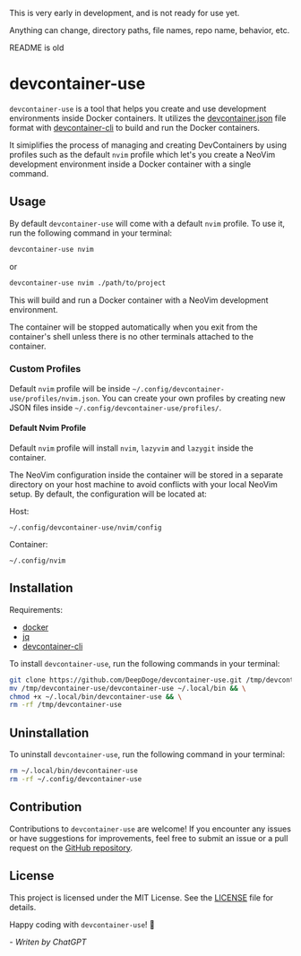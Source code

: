 This is very early in development, and is not ready for use yet.

Anything can change, directory paths, file names, repo name, behavior, etc.

README is old

# devcontainer-use

`devcontainer-use` is a tool that helps you create and use development environments inside Docker containers. It utilizes the [devcontainer.json](https://code.visualstudio.com/docs/remote/devcontainerjson-reference) file format with [devcontainer-cli](https://github.com/devcontainers/cli) to build and run the Docker containers.

It simiplifies the process of managing and creating DevContainers by using profiles such as the default `nvim` profile which let's you create a NeoVim development environment inside a Docker container with a single command.

## Usage

By default `devcontainer-use` will come with a default `nvim` profile. To use it, run the following command in your terminal:

```bash
devcontainer-use nvim
```
or
```bash
devcontainer-use nvim ./path/to/project
```

This will build and run a Docker container with a NeoVim development environment. 

The container will be stopped automatically when you exit from the container's shell unless there is no other terminals attached to the container.

### Custom Profiles

Default `nvim` profile will be inside `~/.config/devcontainer-use/profiles/nvim.json`. You can create your own profiles by creating new JSON files inside `~/.config/devcontainer-use/profiles/`.

#### Default Nvim Profile

Default `nvim` profile will install `nvim`, `lazyvim` and `lazygit` inside the container.

The NeoVim configuration inside the container will be stored in a separate directory on your host machine to avoid conflicts with your local NeoVim setup. By default, the configuration will be located at:

Host:
```
~/.config/devcontainer-use/nvim/config
```

Container:
```
~/.config/nvim
```

## Installation

Requirements:
- [docker](https://docs.docker.com/get-docker/)
- [jq](https://stedolan.github.io/jq/download/)
- [devcontainer-cli](https://github.com/devcontainers/cli)

To install `devcontainer-use`, run the following commands in your terminal:

```bash
git clone https://github.com/DeepDoge/devcontainer-use.git /tmp/devcontainer-use && \
mv /tmp/devcontainer-use/devcontainer-use ~/.local/bin && \
chmod +x ~/.local/bin/devcontainer-use && \
rm -rf /tmp/devcontainer-use
```

## Uninstallation

To uninstall `devcontainer-use`, run the following command in your terminal:

```bash
rm ~/.local/bin/devcontainer-use
rm -rf ~/.config/devcontainer-use
```

## Contribution

Contributions to `devcontainer-use` are welcome! If you encounter any issues or have suggestions for improvements, feel free to submit an issue or a pull request on the [GitHub repository](https://github.com/DeepDoge/devcontainer-use).

## License

This project is licensed under the MIT License. See the [LICENSE](LICENSE) file for details.

Happy coding with `devcontainer-use`! 🚀

*- Writen by ChatGPT*
